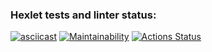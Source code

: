 ### Hexlet tests and linter status:
[![asciicast](https://asciinema.org/a/KuO8AoIll0oYueRiuneynkdUP.svg)](https://asciinema.org/a/KuO8AoIll0oYueRiuneynkdUP)
[![Maintainability](https://api.codeclimate.com/v1/badges/a99a88d28ad37a79dbf6/maintainability)](https://codeclimate.com/github/codeclimate/codeclimate/maintainability)
[![Actions Status](https://github.com/Ydggs/python-project-lvl1/workflows/hexlet-check/badge.svg)](https://github.com/Ydggs/python-project-lvl1/actions)